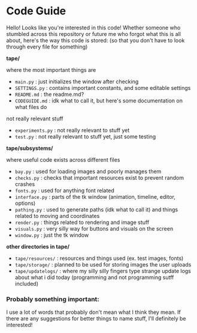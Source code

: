 # Code Guide

Hello! Looks like you're interested in this code! Whether someone who stumbled across this repository or future me who forgot what this is all about, here's the way this code is stored: (so that you don't have to look through every file for something)

**tape/** 

where the most important things are
- `main.py` : just initializes the window after checking
- `SETTINGS.py` : contains important constants, and some editable settings
- `README.md` : the readme.md?
- `CODEGUIDE.md` : idk what to call it, but here's some documentation on what files do

not really relevant stuff
- `experiments.py` : not really relevant to stuff yet
- `test.py` : not really relevant to stuff yet, just some testing


**tape/subsystems/** 

where useful code exists across different files
- `bay.py` : used for loading images and poorly manages them
- `checks.py` : checks that important resources exist to prevent random crashes
- `fonts.py` : used for anything font related
- `interface.py` : parts of the tk window (animation, timeline, editor, options)
- `pathing.py` : used to generate paths (idk what to call it) and things related to moving and coordinates
- `render.py` : things related to rendering and image stuff
- `visuals.py` : very silly way for buttons and visuals on the screen
- `window.py` : just the tk window

**other directories in tape/**
- `tape/resources/` : resources and things used (ex. test images, fonts)
- `tape/storage/` : planned to be used for storing images the user uploads
- `tape/updatelogs/` : where my silly silly fingers type strange update logs about what i did today (programming and not programming sutff included)

### Probably something important:

I use a lot of words that probably don't mean what I think they mean. If there are any suggestions for better things to name stuff, I'll definitely be interested! 